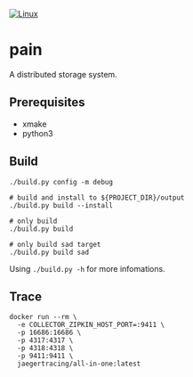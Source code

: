 [![Linux](https://github.com/ivanallen/pain/actions/workflows/ubuntu.yml/badge.svg)](https://github.com/ivanallen/pain/actions/workflows/ubuntu.yml)

# pain
A distributed storage system.


## Prerequisites

- xmake
- python3

## Build

```
./build.py config -m debug

# build and install to ${PROJECT_DIR}/output
./build.py build --install

# only build
./build.py build

# only build sad target
./build.py build sad
```

Using `./build.py -h` for more infomations.

## Trace

```
docker run --rm \
  -e COLLECTOR_ZIPKIN_HOST_PORT=:9411 \
  -p 16686:16686 \
  -p 4317:4317 \
  -p 4318:4318 \
  -p 9411:9411 \
  jaegertracing/all-in-one:latest
```
